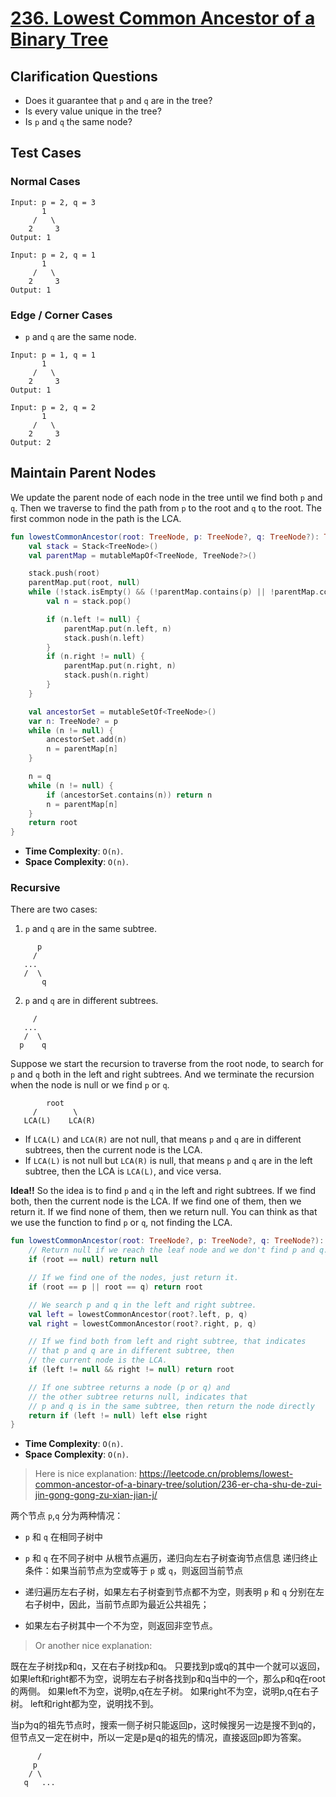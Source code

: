 # [236. Lowest Common Ancestor of a Binary Tree](https://leetcode.com/problems/lowest-common-ancestor-of-a-binary-tree/)
## Clarification Questions
* Does it guarantee that `p` and `q` are in the tree?
* Is every value unique in the tree?
* Is `p` and `q` the same node?
 
## Test Cases
### Normal Cases
```
Input: p = 2, q = 3
       1
     /   \
    2     3
Output: 1

Input: p = 2, q = 1
       1
     /   \
    2     3
Output: 1
```
### Edge / Corner Cases
* `p` and `q` are the same node.
```
Input: p = 1, q = 1
       1
     /   \
    2     3
Output: 1

Input: p = 2, q = 2
       1
     /   \
    2     3
Output: 2
```

## Maintain Parent Nodes
We update the parent node of each node in the tree until we find both `p` and `q`. Then we traverse to find the path from `p` to the root and `q` to the root. The first common node in the path is the LCA.

```kotlin
fun lowestCommonAncestor(root: TreeNode, p: TreeNode?, q: TreeNode?): TreeNode? {
    val stack = Stack<TreeNode>()
    val parentMap = mutableMapOf<TreeNode, TreeNode?>()

    stack.push(root)
    parentMap.put(root, null)
    while (!stack.isEmpty() && (!parentMap.contains(p) || !parentMap.contains(q))) {
        val n = stack.pop()

        if (n.left != null) {
            parentMap.put(n.left, n)
            stack.push(n.left)
        }
        if (n.right != null) {
            parentMap.put(n.right, n)
            stack.push(n.right)
        }
    }

    val ancestorSet = mutableSetOf<TreeNode>()
    var n: TreeNode? = p
    while (n != null) {
        ancestorSet.add(n)
        n = parentMap[n]
    }

    n = q
    while (n != null) {
        if (ancestorSet.contains(n)) return n
        n = parentMap[n]
    }
    return root
}
```

* **Time Complexity**: `O(n)`.
* **Space Complexity**: `O(n)`.

### Recursive
There are two cases:
1. `p` and `q` are in the same subtree.
```
      p
     /
   ...
   /  \
       q
```

2. `p` and `q` are in different subtrees.
```
     /
   ...
   /  \
  p    q
```

Suppose we start the recursion to traverse from the root node, to search for `p` and `q` both in the left and right subtrees. And we terminate the recursion when the node is null or we find `p` or `q`.
```
        root
     /        \
   LCA(L)    LCA(R)  
```
* If `LCA(L)` and `LCA(R)` are not null, that means `p` and `q` are in different subtrees, then the current node is the LCA.
* If `LCA(L)` is not null but `LCA(R)` is null, that means `p` and `q` are in the left subtree, then the LCA is `LCA(L)`, and vice versa.

**Idea!!** So the idea is to find `p` and `q` in the left and right subtrees. If we find both, then the current node is the LCA. If we find one of them, then we return it. If we find none of them, then we return null.
You can think as that we use the function to find `p` or `q`, not finding the LCA.

> 

```kotlin
fun lowestCommonAncestor(root: TreeNode?, p: TreeNode?, q: TreeNode?): TreeNode? {
    // Return null if we reach the leaf node and we don't find p and q.
    if (root == null) return null

    // If we find one of the nodes, just return it.
    if (root == p || root == q) return root

    // We search p and q in the left and right subtree.
    val left = lowestCommonAncestor(root?.left, p, q)
    val right = lowestCommonAncestor(root?.right, p, q)

    // If we find both from left and right subtree, that indicates 
    // that p and q are in different subtree, then 
    // the current node is the LCA.
    if (left != null && right != null) return root

    // If one subtree returns a node (p or q) and 
    // the other subtree returns null, indicates that
    // p and q is in the same subtree, then return the node directly
    return if (left != null) left else right
}
```
* **Time Complexity**: `O(n)`.
* **Space Complexity**: `O(n)`.

> Here is nice explanation: https://leetcode.cn/problems/lowest-common-ancestor-of-a-binary-tree/solution/236-er-cha-shu-de-zui-jin-gong-gong-zu-xian-jian-j/

两个节点 `p`,`q` 分为两种情况：

* `p` 和 `q` 在相同子树中
* `p` 和 `q` 在不同子树中
从根节点遍历，递归向左右子树查询节点信息
递归终止条件：如果当前节点为空或等于 `p` 或 `q`，则返回当前节点

* 递归遍历左右子树，如果左右子树查到节点都不为空，则表明 `p` 和 `q` 分别在左右子树中，因此，当前节点即为最近公共祖先；
* 如果左右子树其中一个不为空，则返回非空节点。

> Or another nice explanation:

既在左子树找p和q，又在右子树找p和q。 只要找到p或q的其中一个就可以返回，如果left和right都不为空，说明左右子树各找到p和q当中的一个，那么p和q在root的两侧。 如果left不为空，说明p,q在左子树。 如果right不为空，说明p,q在右子树。 left和right都为空，说明找不到。

当p为q的祖先节点时，搜索一侧子树只能返回p，这时候搜另一边是搜不到q的，但节点又一定在树中，所以一定是p是q的祖先的情况，直接返回p即为答案。
```
      /
     p
    / \
   q   ...
```